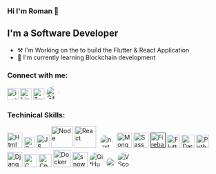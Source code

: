 ### Hi I'm Roman 👋

## I'm a Software Developer
- ⚒️ I'm Working on the to build the Flutter & React Application
- 🌱 I'm currently learning Blockchain development


### Connect with me:
[<img algin="left" alt="insta" width="26px" src="https://upload.wikimedia.org/wikipedia/commons/thumb/a/a5/Instagram_icon.png/1024px-Instagram_icon.png" target="_blank"/>](https://www.instagram.com/roman_ojhaa/)
[<img algin="left" alt="Linkdin" width="26px" src="https://cdn-icons-png.flaticon.com/512/174/174857.png" target="_blank"/>](https://www.linkedin.com/in/roman-ojha-3b8bb2209/)
[<img algin="left" alt="Twitter" width="26px" src="https://www.iconpacks.net/icons/2/free-twitter-logo-icon-2429-thumb.png" target="_blank"/>](https://twitter.com/RomanOjha1)
[<img algin="left" alt="Github" width="30px" src="https://cdn3.iconfinder.com/data/icons/inficons/512/github.png" style="border-radius:50%" target="_blank"/>](https://github.com/RomanOjha-git)
<br/>

### Techinical Skills:
[<img algin="left" alt="Html" width="35px" src="https://cdn0.iconfinder.com/data/icons/HTML5/512/HTML_Logo.png" target="_blank"/>](https://www.w3schools.com/html/)
[<img algin="left" alt="Css" width="25px" src="https://upload.wikimedia.org/wikipedia/commons/thumb/d/d5/CSS3_logo_and_wordmark.svg/1200px-CSS3_logo_and_wordmark.svg.png" target="_blank"/>](https://www.w3schools.com/css/)
[<img algin="left" alt="JS" width="30px" src="https://upload.wikimedia.org/wikipedia/commons/thumb/9/99/Unofficial_JavaScript_logo_2.svg/2048px-Unofficial_JavaScript_logo_2.svg.png" target="_blank"/>](https://www.w3schools.com/js/)
[<img algin="left" alt="Node" width="50px" src="https://www.pngkit.com/png/full/66-667065_js-club-new-balance-png-logo-node-js.png" target="_blank"/>](https://nodejs.org/en/)
[<img algin="left" alt="React" width="50px" src="https://upload.wikimedia.org/wikipedia/commons/thumb/a/a7/React-icon.svg/1280px-React-icon.svg.png" target="_blank"/>](https://reactjs.org/)
[<img algin="left" alt="nextJS" style="background-color:white; width:30px; height:30px; border-radius:50%; padding:5px;" src="https://uxwing.com/wp-content/themes/uxwing/download/10-brands-and-social-media/nextjs.png" target="_blank"/>](https://nextjs.org/)
[<img algin="left" alt="MongoDB" width="35px" src="https://res.cloudinary.com/practicaldev/image/fetch/s--TNSLqWFK--/c_fill,f_auto,fl_progressive,h_320,q_auto,w_320/https://dev-to-uploads.s3.amazonaws.com/uploads/organization/profile_image/140/fec5c82f-9870-4277-8ec9-a1ccf5505bf5.png" target="_blank"/>](https://www.mongodb.com/)
[<img algin="left" alt="Sass" width="35px" src="https://upload.wikimedia.org/wikipedia/commons/thumb/9/96/Sass_Logo_Color.svg/1280px-Sass_Logo_Color.svg.png" target="_blank"/>](https://sass-lang.com/)
[<img algin="left" alt="Firebase" width="35px" src="https://www.gstatic.com/devrel-devsite/prod/v84e6f6a61298bbae5bb110c196e834c7f21fe3fb34e722925433ddb936d280c9/firebase/images/touchicon-180.png" target="_blank"/>]()
[<img algin="left" alt="Flutter" width="30px" src="https://cdn.iconscout.com/icon/free/png-256/flutter-3629369-3032362.png" target="_blank"/>](https://flutter.dev/)
[<img algin="left" alt="Dart" width="30px" src="https://upload.wikimedia.org/wikipedia/commons/7/7e/Dart-logo.png" target="_blank"/>](https://dart.dev/)
[<img algin="left" alt="Python" width="30px" src="https://upload.wikimedia.org/wikipedia/commons/thumb/c/c3/Python-logo-notext.svg/1200px-Python-logo-notext.svg.png" target="_blank"/>](https://www.python.org/)
[<img algin="left" alt="Django" width="35px" src="https://encrypted-tbn0.gstatic.com/images?q=tbn:ANd9GcQscweyvfutPn5sedFwsbqL4ORlhAg-MVZvWcyo7PcXpWjW6vpxiCYstXmKHp2GLaPoZUk&usqp=CAU" target="_blank"/>](https://www.djangoproject.com/)
[<img algin="left" alt="C" width="30px" src="https://upload.wikimedia.org/wikipedia/commons/thumb/1/18/C_Programming_Language.svg/1200px-C_Programming_Language.svg.png" target="_blank"/>](https://www.cprogramming.com/)
[<img algin="left" alt="Cpp" width="30px" src="https://upload.wikimedia.org/wikipedia/commons/thumb/1/18/ISO_C%2B%2B_Logo.svg/1822px-ISO_C%2B%2B_Logo.svg.png" target="_blank"/>](https://www.cprogramming.com/)
[<img algin="left" alt="Docker" width="40px" src="https://www.docker.com/sites/default/files/d8/2019-07/Moby-logo.png" target="_blank"/>](https://www.docker.com/)
[<img algin="left" alt="snowpack" width="35px" src="https://www.snowpack.dev/img/logo.png" target="_blank"/>](https://www.snowpack.dev/)
[<img algin="left" alt="GitHub" width="35px" src="https://cdn3.iconfinder.com/data/icons/inficons/512/github.png" style="border-radius:50%" target="_blank"/>](https://github.com/)
[<img algin="left" alt="Figma" width="22px" src="https://upload.wikimedia.org/wikipedia/commons/3/33/Figma-logo.svg" style="border-radius:50%" target="_blank"/>](https://www.figma.com/)
[<img algin="left" alt="VScode" width="35px" src="https://upload.wikimedia.org/wikipedia/commons/thumb/9/9a/Visual_Studio_Code_1.35_icon.svg/2048px-Visual_Studio_Code_1.35_icon.svg.png" style="border-radius:50%" target="_blank"/>](https://code.visualstudio.com/)
